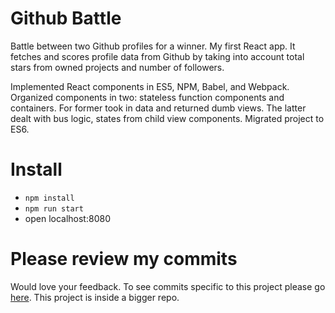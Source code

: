 # Github Battle

Battle between two Github profiles for a winner. My first React app. It fetches and scores profile data from Github by taking into account total stars from owned projects and number of followers. 

Implemented React components in ES5, NPM, Babel, and Webpack. Organized components in two: stateless function components and containers. For former took in data and returned dumb views. The latter dealt with bus logic, states from child view components. Migrated project to ES6.

# Install

* `npm install`
* `npm run start`
* open localhost:8080

# Please review my commits

Would love your feedback. To see commits specific to this project please go [here](https://github.com/guilsa/javascript-stuff/commits/master/react-github-battle). This project is inside a bigger repo.

